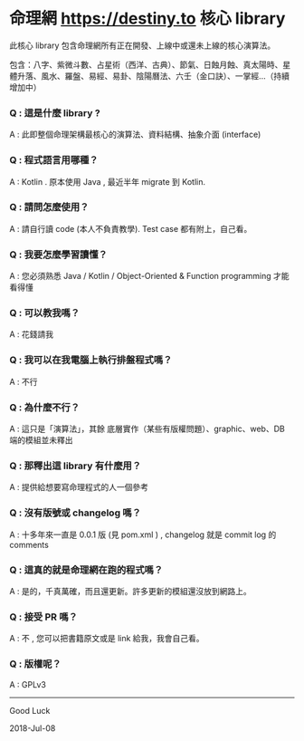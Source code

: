# 命理網 https://destiny.to 核心 library

此核心 library 包含命理網所有正在開發、上線中或還未上線的核心演算法。

包含：八字、紫微斗數、占星術（西洋、古典）、節氣、日蝕月蝕、真太陽時、星體升落、風水、羅盤、易經、易卦、陰陽曆法、六壬（金口訣）、一掌經...（持續增加中）

### Q : 這是什麼 library ?
A : 此即整個命理架構最核心的演算法、資料結構、抽象介面 (interface)

### Q : 程式語言用哪種？
A : Kotlin . 原本使用 Java , 最近半年 migrate 到 Kotlin.

### Q : 請問怎麼使用？
A : 請自行讀 code (本人不負責教學). Test case 都有附上，自己看。

### Q : 我要怎麼學習讀懂？
A : 您必須熟悉 Java / Kotlin / Object-Oriented & Function programming 才能看得懂

### Q : 可以教我嗎？
A : 花錢請我

### Q : 我可以在我電腦上執行排盤程式嗎？
A : 不行

### Q : 為什麼不行？
A : 這只是「演算法」，其餘 底層實作（某些有版權問題）、graphic、web、DB 端的模組並未釋出

### Q : 那釋出這 library 有什麼用？
A : 提供給想要寫命理程式的人一個參考

### Q : 沒有版號或 changelog 嗎？
A : 十多年來一直是 0.0.1 版 (見 pom.xml ) , changelog 就是 commit log 的 comments

### Q : 這真的就是命理網在跑的程式嗎？
A : 是的，千真萬確，而且還更新。許多更新的模組還沒放到網路上。

### Q : 接受 PR 嗎？
A : 不 , 您可以把書籍原文或是 link 給我，我會自己看。

### Q : 版權呢？
A : GPLv3



---------------------------------------
Good Luck

2018-Jul-08